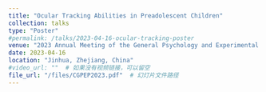 ```yaml
---
title: "Ocular Tracking Abilities in Preadolescent Children"
collection: talks
type: "Poster"
#permalink: /talks/2023-04-16-ocular-tracking-poster
venue: "2023 Annual Meeting of the General Psychology and Experimental Psychology of the Chinese Psychological Association"
date: 2023-04-16
location: "Jinhua, Zhejiang, China"
#video_url: ""  # 如果没有视频链接，可以留空
file_url: "/files/CGPEP2023.pdf"  # 幻灯片文件路径
---
```


